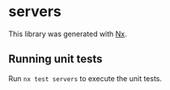 # servers

This library was generated with [Nx](https://nx.dev).

## Running unit tests

Run `nx test servers` to execute the unit tests.
